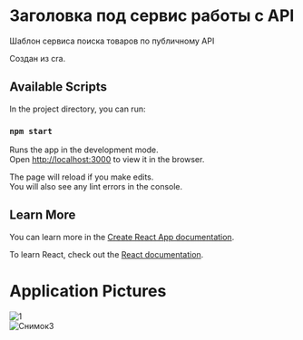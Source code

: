 # Заголовка под сервис работы с API
Шаблон сервиса поиска товаров по публичному API

Создан из cra.


## Available Scripts

In the project directory, you can run:

### `npm start`

Runs the app in the development mode.\
Open [http://localhost:3000](http://localhost:3000) to view it in the browser.

The page will reload if you make edits.\
You will also see any lint errors in the console.

## Learn More

You can learn more in the [Create React App documentation](https://facebook.github.io/create-react-app/docs/getting-started).

To learn React, check out the [React documentation](https://reactjs.org/).
  
# Application Pictures  
  
![1](https://user-images.githubusercontent.com/52162935/188969793-ebc2569e-2eb3-43f9-b3fa-0be86758a539.png)  
![Снимок3](https://user-images.githubusercontent.com/52162935/188970076-98bed3be-39aa-40f9-8c1b-74879db44001.PNG)  

